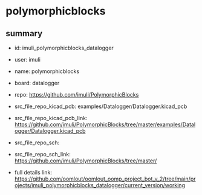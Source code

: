 # polymorphicblocks
 
## summary 
* id: imuli_polymorphicblocks_datalogger
* user: imuli
* name: polymorphicblocks
* board: datalogger
* repo: https://github.com/imuli/PolymorphicBlocks
* src_file_repo_kicad_pcb: examples/Datalogger/Datalogger.kicad_pcb
* src_file_repo_kicad_pcb_link: https://github.com/imuli/PolymorphicBlocks/tree/master/examples/Datalogger/Datalogger.kicad_pcb


* src_file_repo_sch: 
* src_file_repo_sch_link: https://github.com/imuli/PolymorphicBlocks/tree/master/
* full details link: https://github.com/oomlout/oomlout_oomp_project_bot_v_2/tree/main/projects/imuli_polymorphicblocks_datalogger/current_version/working  






